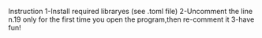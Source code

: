 Instruction
1-Install required libraryes (see .toml file)
2-Uncomment the line n.19 only for the first time you open the program,then re-comment it
3-have fun!